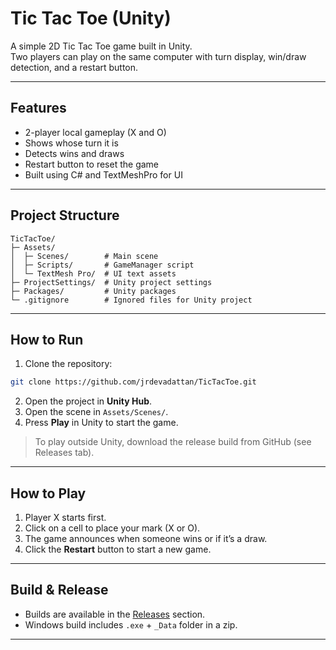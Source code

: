 # Tic Tac Toe (Unity)

A simple 2D Tic Tac Toe game built in Unity.  
Two players can play on the same computer with turn display, win/draw detection, and a restart button.  

---

## Features

- 2-player local gameplay (X and O)
- Shows whose turn it is
- Detects wins and draws
- Restart button to reset the game
- Built using C# and TextMeshPro for UI

---

## Project Structure

```
TicTacToe/
├─ Assets/
│  ├─ Scenes/        # Main scene
│  ├─ Scripts/       # GameManager script
│  └─ TextMesh Pro/  # UI text assets
├─ ProjectSettings/  # Unity project settings
├─ Packages/         # Unity packages
└─ .gitignore        # Ignored files for Unity project
```

---

## How to Run

1. Clone the repository:

```bash
git clone https://github.com/jrdevadattan/TicTacToe.git
```

2. Open the project in **Unity Hub**.  
3. Open the scene in `Assets/Scenes/`.  
4. Press **Play** in Unity to start the game.  

> To play outside Unity, download the release build from GitHub (see Releases tab).

---

## How to Play

1. Player X starts first.  
2. Click on a cell to place your mark (X or O).  
3. The game announces when someone wins or if it’s a draw.  
4. Click the **Restart** button to start a new game.  

---

## Build & Release

- Builds are available in the [Releases](https://github.com/jrdevadattan/TicTacToe/releases) section.  
- Windows build includes `.exe` + `_Data` folder in a zip.  

---


